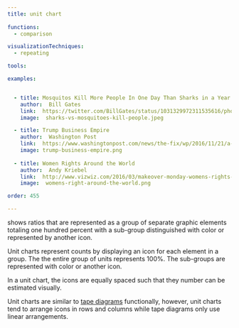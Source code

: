 ```yaml
---
title: unit chart
  
functions:
  - comparison

visualizationTechniques:
  - repeating

tools:

examples:


  - title: Mosquitos Kill More People In One Day Than Sharks in a Year
    author:  Bill Gates
    link:  https://twitter.com/BillGates/status/1031329972311535616/photo/1
    image:  sharks-vs-mosquitoes-kill-people.jpeg

  - title: Trump Business Empire
    author:  Washington Post
    link:  https://www.washingtonpost.com/news/the-fix/wp/2016/11/21/a-running-list-of-how-donald-trumps-new-position-is-helping-his-business-interests/
    image: trump-business-empire.png
    
  - title: Women Rights Around the World
    author:  Andy Kriebel
    link:  http://www.vizwiz.com/2016/03/makeover-monday-womens-rights-around.html
    image:  womens-right-around-the-world.png

order: 455

---
```


shows ratios that are represented as a group of separate graphic elements totaling one hundred percent with a sub-group distinguished with color or represented by another icon.

<!--more-->
Unit charts represent counts by displaying an icon for each element in a group. The the entire group of units represents 100%. The sub-groups are represented with color or another icon.

In a unit chart, the icons are equally spaced such that they number can be estimated visually.

Unit charts are similar to [tape diagrams](/tape-diagram) functionally, however, unit charts tend to arrange icons in rows and columns while tape diagrams only use linear arrangements.


